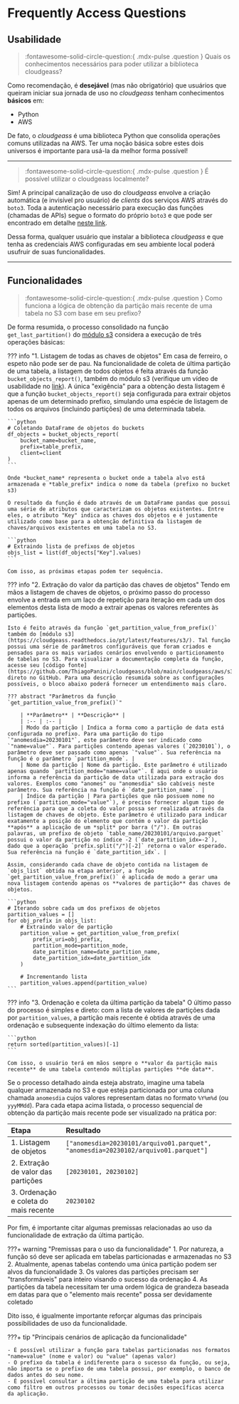 # Frequently Access Questions

## Usabilidade

> :fontawesome-solid-circle-question:{ .mdx-pulse .question } Quais os conhecimentos necessários para poder utilizar a biblioteca cloudgeass?

Como recomendação, é **desejável** (mas não obrigatório) que usuários que queiram iniciar sua jornada de uso no *cloudgeass* tenham conhecimentos **básicos** em:

- Python
- AWS

De fato, o *cloudgeass* é uma biblioteca Python que consolida operações comuns utilizadas na AWS. Ter uma noção básica sobre estes dois universos é importante para usá-la da melhor forma possível!

___

> :fontawesome-solid-circle-question:{ .mdx-pulse .question } É possível utilizar o cloudgeass localmente?

Sim! A principal canalização de uso do *cloudgeass* envolve a criação automática (e invisível pro usuário) de *clients* dos serviços AWS através do `boto3`. Toda a autenticação necessário para execução das funções (chamadas de APIs) segue o formato do próprio `boto3` e que pode ser encontrado em detalhe [neste link](https://boto3.amazonaws.com/v1/documentation/api/latest/guide/credentials.html).

Dessa forma, qualquer usuário que instalar a biblioteca *cloudgeass* e que tenha as credenciais AWS configuradas em seu ambiente local poderá usufruir de suas funcionalidades.

___


## Funcionalidades

> :fontawesome-solid-circle-question:{ .mdx-pulse .question } Como funciona a lógica de obtenção da partição mais recente de uma tabela no S3 com base em seu prefixo?

De forma resumida, o processo consolidado na função `get_last_partition()` do [módulo s3](https://cloudgeass.readthedocs.io/pt/latest/features/s3/) considera a execução de três operações básicas:

??? info "1. Listagem de todas as chaves de objetos"
    Em casa de ferreiro, o espeto não pode ser de pau. Na funcionalidade de coleta de última partição de uma tabela, a listagem de todos objetos é feita através da função `bucket_objects_report()`, também do módulo s3 (verifique um vídeo de usabilidade no [link](https://cloudgeass.readthedocs.io/pt/latest/features/s3/#exemplos-práticos)). A única "exigência" para a obtenção desta listagem é que a função `bucket_objects_report()` seja configurada para extrair objetos apenas de um determinado prefixo, simulando uma espécie de listagem de todos os arquivos (incluindo partições) de uma determinada tabela.

    ```python
    # Coletando DataFrame de objetos do buckets
    df_objects = bucket_objects_report(
        bucket_name=bucket_name,
        prefix=table_prefix,
        client=client
    )
    ```

    Onde *bucket_name* representa o bucket onde a tabela alvo está armazenada e *table_prefix* indica o nome da tabela (prefixo no bucket s3)

    O resultado da função é dado através de um DataFrame pandas que possui uma série de atributos que caracterizam os objetos existentes. Entre eles, o atributo "Key" indica as chaves dos objetos e é justamente utilizado como base para a obtenção definitiva da listagem de chaves/arquivos existentes em uma tabela no S3.

    ```python
    # Extraindo lista de prefixos de objetos
    objs_list = list(df_objects["Key"].values)
    ```

    Com isso, as próximas etapas podem ter sequência.

??? info "2. Extração do valor da partição das chaves de objetos"
    Tendo em mãos a listagem de chaves de objetos, o próximo passo do processo envolve a entrada em um laço de repetição para iteração em cada um dos elementos desta lista de modo a extrair apenas os valores referentes às partições.

    Isto é feito através da função `get_partition_value_from_prefix()` também do [módulo s3](https://cloudgeass.readthedocs.io/pt/latest/features/s3/). Tal função possui uma série de parâmetros configuráveis que foram criados e pensados para os mais variados cenários envolvendo o particionamento de tabelas no S3. Para visualizar a documentação completa da função, acesse seu [código fonte](https://github.com/ThiagoPanini/cloudgeass/blob/main/cloudgeass/aws/s3.py#L243) direto no GitHub. Para uma descrição resumida sobre as configurações possíveis, o bloco abaixo poderá fornecer um entendimento mais claro.

    ??? abstract "Parâmetros da função `get_partition_value_from_prefix()`"

        | **Parâmetro** | **Descrição** |
        | :-- | :-- |
        | Modo da partição | Indica a forma como a partição de data está configurada no prefixo. Para uma partição do tipo `"anomesdia=20230101"`, este parâmetro deve ser indicado como `"name=value"`. Para partições contendo apenas valores (`20230101`), o parâmetro deve ser passado como apenas `"value"`. Sua referência na função é o parâmetro `partition_mode`. |
        | Nome da partição | Nome da partição. Este parâmetro é utilizado apenas quando `partition_mode="name=value"`. É aqui onde o usuário informa a referência da partição de data utilizada para extração dos valores. Exemplos como "anomes" ou "anomesdia" são cabíveis neste parâmetro. Sua referência na função é `date_partition_name`. |
        | Índice da partição | Para partições que não possuem nome no prefixo (`partition_mode="value"`), é preciso fornecer algum tipo de referência para que a coleta do valor possa ser realizada através da listagem de chaves de objeto. Este parâmetro é utilizado para indicar exatamente a posição do elemento que contém o valor da partição **após** a aplicação de um *split* por barra ("/"). Em outras palavras, um prefixo de objeto `table_name/20230101/arquivo.parquet` possui o valor da partição no índice -2 (`date_partition_idx=-2`), dado que a operação `prefix.split("/")[-2]` retorna o valor esperado. Sua referência na função é `date_partition_idx`. |

    Assim, considerando cada chave de objeto contida na listagem de `objs_list` obtida na etapa anterior, a função `get_partition_value_from_prefix()` é aplicada de modo a gerar uma nova listagem contendo apenas os **valores de partição** das chaves de objetos.

    ```python
    # Iterando sobre cada um dos prefixos de objetos
    partition_values = []
    for obj_prefix in objs_list:
        # Extraindo valor de partição
        partition_value = get_partition_value_from_prefix(
            prefix_uri=obj_prefix,
            partition_mode=partition_mode,
            date_partition_name=date_partition_name,
            date_partition_idx=date_partition_idx
        )

        # Incrementando lista
        partition_values.append(partition_value)
    ```

??? info "3. Ordenação e coleta da última partição da tabela"
    O último passo do processo é simples e direto: com a lista de valores de partições dada por `partition_values`, a partição mais recente é obtida através de uma ordenação e subsequente indexação do último elemento da lista:

    ```python
    return sorted(partition_values)[-1]
    ```

    Com isso, o usuário terá em mãos sempre o **valor da partição mais recente** de uma tabela contendo múltiplas partições **de data**.


Se o processo detalhado ainda esteja abstrato, imagine uma tabela qualquer armazenada no S3 e que esteja particionada por uma coluna chamada `anomesdia` cujos valores representam datas no formato `%Y%m%d` (ou `yyyMMdd`). Para cada etapa acima listada, o processo sequencial de obtenção da partição mais recente pode ser visualizado na prática por:

| **Etapa** | **Resultado** |
| :-- | :-- |
| 1. Listagem de objetos | `["anomesdia=20230101/arquivo01.parquet", "anomesdia=20230102/arquivo01.parquet"]` |
| 2. Extração de valor das partições | `[20230101, 20230102]` |
| 3. Ordenação e coleta do mais recente | `20230102` |


Por fim, é importante citar algumas premissas relacionadas ao uso da funcionalidade de extração da última partição.

???+ warning "Premissas para o uso da funcionalidade"
    1. Por natureza, a função só deve ser aplicada em tabelas particionadas e armazenadas no S3
    2. Atualmente, apenas tabelas contendo uma única partição podem ser alvos da funcionalidade
    3. Os valores das partições precisam ser "transformáveis" para inteiro visando o sucesso da ordenação
    4. As partições da tabela necessitam ter uma ordem lógica de grandeza baseada em datas para que o "elemento mais recente" possa ser devidamente coletado

Dito isso, é igualmente importante reforçar algumas das principais possibilidades de uso da funcionalidade.

???+ tip "Principais cenários de aplicação da funcionalidade"

    - É possível utilizar a função para tabelas particionadas nos formatos "name=value" (nome e valor) ou "value" (apenas valor)
    - O prefixo da tabela é indiferente para o sucesso da função, ou seja, não importa se o prefixo de uma tabela possui, por exemplo, o banco de dados antes do seu nome.
    - É possível consultar a última partição de uma tabela para utilizar como filtro em outros processos ou tomar decisões específicas acerca da aplicação.
